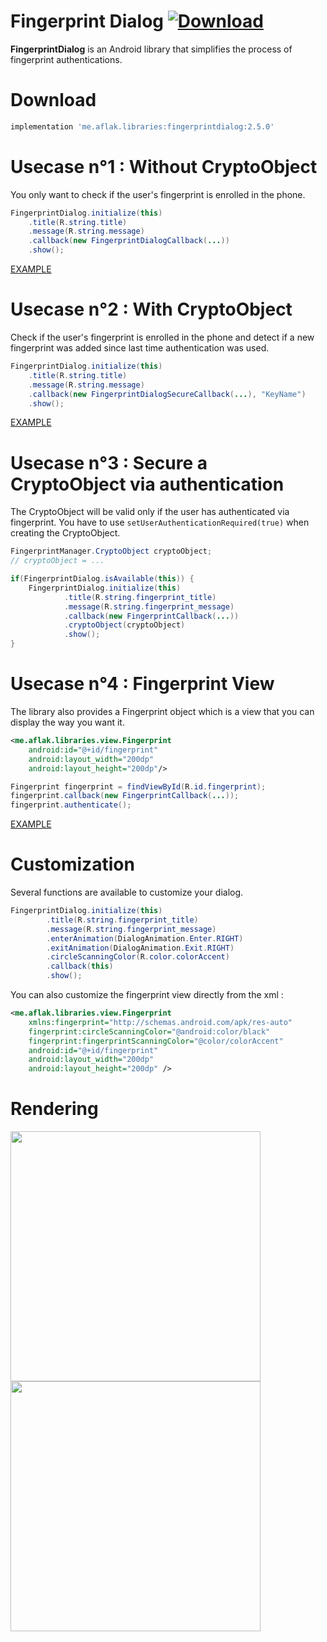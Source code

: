 # Fingerprint Dialog [ ![Download](https://api.bintray.com/packages/omaflak/maven/fingerprintdialog/images/download.svg) ](https://bintray.com/omaflak/maven/fingerprintdialog/_latestVersion)

**FingerprintDialog** is an Android library that simplifies the process of fingerprint authentications.

# Download

```groovy
implementation 'me.aflak.libraries:fingerprintdialog:2.5.0'
```

# Usecase n°1 : Without CryptoObject

You only want to check if the user's fingerprint is enrolled in the phone.

```java
FingerprintDialog.initialize(this)
    .title(R.string.title)
    .message(R.string.message)
    .callback(new FingerprintDialogCallback(...))
    .show();
```

[EXAMPLE](https://github.com/omaflak/FingerprintDialog-Library/blob/master/app/src/main/java/me/aflak/fingerprintdialoglibrary/FingerprintExample.java)
        
# Usecase n°2 : With CryptoObject

Check if the user's fingerprint is enrolled in the phone and detect if a new fingerprint was added since last time authentication was used.

```java
FingerprintDialog.initialize(this)
    .title(R.string.title)
    .message(R.string.message)
    .callback(new FingerprintDialogSecureCallback(...), "KeyName")
    .show();
```
        
[EXAMPLE](https://github.com/omaflak/FingerprintDialog-Library/blob/master/app/src/main/java/me/aflak/fingerprintdialoglibrary/FingerprintSecureExample.java)

# Usecase n°3 : Secure a CryptoObject via authentication

The CryptoObject will be valid only if the user has authenticated via fingerprint.
You have to use `setUserAuthenticationRequired(true)` when creating the CryptoObject.

```java
FingerprintManager.CryptoObject cryptoObject;
// cryptoObject = ...

if(FingerprintDialog.isAvailable(this)) {
    FingerprintDialog.initialize(this)
            .title(R.string.fingerprint_title)
            .message(R.string.fingerprint_message)
            .callback(new FingerprintCallback(...))
            .cryptoObject(cryptoObject)
            .show();
}
```

# Usecase n°4 : Fingerprint View

The library also provides a Fingerprint object which is a view that you can display the way you want it.

```xml
<me.aflak.libraries.view.Fingerprint
    android:id="@+id/fingerprint"
    android:layout_width="200dp"
    android:layout_height="200dp"/>
```

```java
Fingerprint fingerprint = findViewById(R.id.fingerprint);
fingerprint.callback(new FingerprintCallback(...));
fingerprint.authenticate();
```

[EXAMPLE](https://github.com/omaflak/FingerprintDialog-Library/blob/master/app/src/main/java/me/aflak/fingerprintdialoglibrary/FingerprintViewExample.java)

# Customization

Several functions are available to customize your dialog.

```java
FingerprintDialog.initialize(this)
        .title(R.string.fingerprint_title)
        .message(R.string.fingerprint_message)
        .enterAnimation(DialogAnimation.Enter.RIGHT)
        .exitAnimation(DialogAnimation.Exit.RIGHT)
        .circleScanningColor(R.color.colorAccent)
        .callback(this)
        .show();
```

You can also customize the fingerprint view directly from the xml :

```xml
<me.aflak.libraries.view.Fingerprint
    xmlns:fingerprint="http://schemas.android.com/apk/res-auto"
    fingerprint:circleScanningColor="@android:color/black"
    fingerprint:fingerprintScanningColor="@color/colorAccent"
    android:id="@+id/fingerprint"
    android:layout_width="200dp"
    android:layout_height="200dp" />
```

# Rendering

<p float="left">
    <img src="https://github.com/omaflak/FingerprintDialog/blob/master/GIF/demo1.gif" width="400" />
    <img src="https://github.com/omaflak/FingerprintDialog/blob/master/GIF/demo2.gif" width="400" />
</p>
